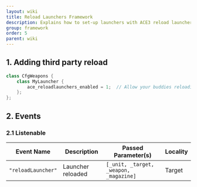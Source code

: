 ```yaml
---
layout: wiki
title: Reload Launchers Framework
description: Explains how to set-up launchers with ACE3 reload launchers system.
group: framework
order: 5
parent: wiki
---
```


## 1. Adding third party reload

```c++
class CfgWeapons {
    class MyLauncher {
        ace_reloadlaunchers_enabled = 1;  // Allow your buddies reloading for you (0-disabled, 1-enabled)
    };
};
```

## 2. Events

### 2.1 Listenable

Event Name | Description | Passed Parameter(s) | Locality
---------- | ----------- | ------------------- | --------
`"reloadLauncher"` | Launcher reloaded | `[_unit, _target, _weapon, _magazine]` | Target
